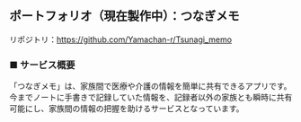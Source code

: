 ## ポートフォリオ（現在製作中）：つなぎメモ
リポジトリ：https://github.com/Yamachan-r/Tsunagi_memo  
  
### ■ サービス概要
「つなぎメモ」は、家族間で医療や介護の情報を簡単に共有できるアプリです。今までノートに手書きで記録していた情報を、記録者以外の家族とも瞬時に共有可能にし、家族間の情報の把握を助けるサービスとなっています。

